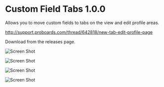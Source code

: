 Custom Field Tabs 1.0.0
=======================

Allows you to move custom fields to tabs on the view and edit profile areas.

http://support.proboards.com/thread/642818/new-tab-edit-profile-page

Download from the releases page.

![Screen Shot](https://i.imgur.com/oWVFbQu.png)

![Screen Shot](https://i.imgur.com/sRwrp10.png)

![Screen Shot](https://i.imgur.com/crIi0Pr.png)

![Screen Shot](https://i.imgur.com/jLx0Xrs.png)